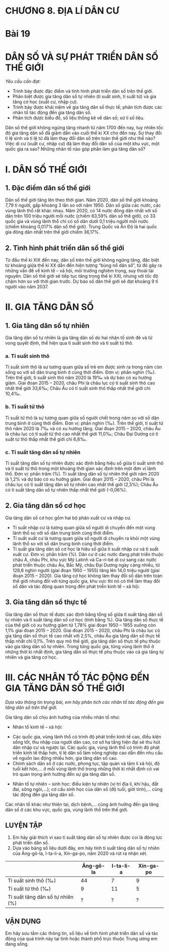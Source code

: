 # CHƯƠNG 8. ĐỊA LÍ DÂN CƯ

# Bài 19
# DÂN SỐ VÀ SỰ PHÁT TRIỂN DÂN SỐ THẾ GIỚI

*Yêu cầu cần đạt:*
- Trình bày được đặc điểm và tình hình phát triển dân số trên thế giới.
- Phân biệt được gia tăng dân số tự nhiên (tỉ suất sinh, tỉ suất tử) và gia tăng cơ học (xuất cư, nhập cư).
- Trình bày được khái niệm về gia tăng dân số thực tế; phân tích được các nhân tố tác động đến gia tăng dân số.
- Phân tích được biểu đồ, số liệu thống kê về dân số; xử lí số liệu.

Dân số thế giới không ngừng tăng nhanh từ năm 1700 đến nay, tuy nhiên tốc độ gia tăng dân số đã giảm dần vào cuối thế kỉ XX cho đến nay. Sự thay đổi tỉ lệ sinh và tỉ lệ tử đã làm thay đổi dân số trên toàn thế giới như thế nào? Việc di cư (xuất cư, nhập cư) đã làm thay đổi dân số của một khu vực, một quốc gia ra sao? Những nhân tố nào góp phần làm gia tăng dân số?

# I. DÂN SỐ THẾ GIỚI
## 1. Đặc điểm dân số thế giới

Dân số thế giới tăng lên theo thời gian. Năm 2020, dân số thế giới khoảng 7,79 tỉ người, gấp khoảng 3 lần so với năm 1950. Dân số giữa các nước, các vùng lãnh thổ rất khác nhau. Năm 2020, có 14 nước đông dân nhất với số dân trên 100 triệu người mỗi nước (chiếm 63,59% dân số thế giới), có 33 quốc gia và vùng lãnh thổ chỉ có số dân dưới 0,1 triệu người mỗi nước (chiếm khoảng 0,017% dân số thế giới). Trung Quốc và Ấn Độ là hai quốc gia đông dân nhất trên thế giới chiếm 36,17%.

## 2. Tình hình phát triển dân số thế giới

Từ đầu thế kỉ XIX đến nay, dân số trên thế giới không ngừng tăng, đặc biệt từ khoảng giữa thế kỉ XX dẫn đến hiện tượng “bùng nổ dân số”, từ đó gây ra những vấn đề về kinh tế – xã hội, môi trường nghiêm trọng, suy thoái tài nguyên. Dân số thế giới sẽ tiếp tục tăng trong thế kỉ XXI, nhưng với tốc độ chậm hơn so với thời gian trước. Dự báo số dân thế giới sẽ đạt khoảng 9 tỉ người vào năm 2037.

# II. GIA TĂNG DÂN SỐ
## 1. Gia tăng dân số tự nhiên

Gia tăng dân số tự nhiên là gia tăng dân số do hai nhân tố sinh đẻ và tử vong quyết định, thể hiện qua tỉ suất sinh thô và tỉ suất tử thô.
### a. Tỉ suất sinh thô

Tỉ suất sinh thô là sự tương quan giữa số trẻ em được sinh ra trong năm còn sống so với số dân trung bình ở cùng thời điểm. Đơn vị: phần nghìn (‰). Trên thế giới, tỉ suất sinh thô năm 2020 là 19‰ và dự báo có xu hướng giảm. Giai đoạn 2015 – 2020, châu Phi là châu lục có tỉ suất sinh thô cao nhất thế giới 33,6‰; Châu Âu có tỉ suất sinh thô thấp nhất thế giới chỉ 10,4‰.

### b. Tỉ suất tử thô

Tỉ suất tử thô là sự tương quan giữa số người chết trong năm so với số dân trung bình ở cùng thời điểm. Đơn vị: phần nghìn (‰). Trên thế giới, tỉ suất tử thô năm 2020 là 7‰ và có xu hướng tăng. Giai đoạn 2015 – 2020, châu Âu là châu lục có tỉ suất tử thô cao nhất thế giới 11,0‰; Châu Đại Dương có tỉ suất tử thô thấp nhất thế giới chỉ 6,8‰.

### c. Tỉ suất tăng dân số tự nhiên

Tỉ suất tăng dân số tự nhiên được xác định bằng hiệu số giữa tỉ suất sinh thô và tỉ suất tử thô trong một khoảng thời gian xác định trên một đơn vị lãnh thổ. Đơn vị: phần trăm (%). Tỉ suất tăng dân số tự nhiên thế giới năm 2020 là 1,2% và dự báo có xu hướng giảm. Giai đoạn 2015 – 2020, châu Phi là châu lục có tỉ suất tăng dân số tự nhiên cao nhất thế giới (2,5%); Châu Âu có tỉ suất tăng dân số tự nhiên thấp nhất thế giới (–0,06%).

## 2. Gia tăng dân số cơ học

Gia tăng dân số cơ học gồm hai bộ phân xuất cư và nhập cư.
- Tỉ suất nhập cư là tương quan giữa số người di chuyển đến một vùng lãnh thổ so với số dân trung bình cùng thời điểm.
- Tỉ suất xuất cư là tương quan giữa số người di chuyển ra khỏi một vùng lãnh thổ so với số dân trung bình cùng thời điểm.
- Tỉ suất gia tăng dân số cơ học là hiệu số giữa tỉ suất nhập cư và tỉ suất xuất cư. Đơn vị: phần trăm (%).
Dân cư ở các nước đang phát triển thuộc châu Á, châu Phi, khu vực Mỹ Latinh và Ca-ri-bê di cư sang các nước phát triển thuộc châu Âu, Bắc Mỹ, châu Đại Dương ngày càng nhiều, từ 128,6 nghìn người (giai đoạn 1950 – 1955) tăng lên 14,0 triệu người (giai đoạn 2015 – 2020). Gia tăng cơ học không làm thay đổi số dân trên toàn thế giới nhưng đối với từng quốc gia, khu vực thì nó có thể làm thay đổi số dân và tác động quan trọng đến phát triển kinh tế – xã hội.

## 3. Gia tăng dân số thực tế

Gia tăng dân số thực tế được xác định bằng tổng số giữa tỉ suất tăng dân số tự nhiên và tỉ suất tăng dân số cơ học (tính bằng %). Gia tăng dân số thực tế của thế giới có xu hướng giảm từ 1,78% giai đoạn 1950 – 1955 xuống còn 1,1% giai đoạn 2015 – 2020. Giai đoạn 2015 – 2020, châu Phi là châu lục có gia tăng dân số thực tế cao nhất với 2,5%, châu Âu gia tăng dân số thực tế thấp nhất chỉ 0,1%. Trên quy mô thế giới, gia tăng dân số thực tế phụ thuộc vào gia tăng dân số tự nhiên. Trong từng quốc gia, từng vùng lãnh thổ ở những thời kì nhất định, gia tăng dần số thực tế phụ thuộc vào cả gia tăng tự nhiên và gia tăng cơ học.

# III. CÁC NHÂN TỐ TÁC ĐỘNG ĐẾN GIA TĂNG DÂN SỐ THẾ GIỚI

*Dựa vào thông tin trong bài, em hãy phân tích các nhân tố tác động đến gia tăng dân số trên thế giới.*

Gia tăng dân số chịu ảnh hưởng của nhiều nhân tố như:
- Nhân tố kinh tế – xã hội:
+ Các quốc gia, vùng lãnh thổ có trình độ phát triển kinh tế cao, điều kiện sống tốt, thu nhập của người dân cao, cơ sở hạ tầng hiện đại sẽ thu hút dân nhập cư và ngược lại. Các quốc gia, vùng lãnh thổ có trình độ phát triển kinh tế thấp hơn, tỉ lệ dân số làm nông nghiệp cao dẫn đến nhu cầu về nguồn lao động nhiều hơn, gia tăng dân số cao.
+ Chính sách dân số ở các nước, phong tục, tập quán và tâm lí xã hội, độ tuổi kết hôn,... ở mỗi vùng lãnh thổ trong những thời kì nhất định có vai trò quan trọng ảnh hưởng đến sự gia tăng dân số.
- Nhân tố tự nhiên – sinh học: điều kiện tự nhiên (vị trí địa lí, khí hậu, đất đai, sông ngòi,...); cơ cấu sinh học của dân số (độ tuổi, giới tính),... cũng tác động đến gia tăng dân số.

Các nhân tố khác như thiên tai, dịch bệnh,... cũng ảnh hưởng đến gia tăng dân số ở các khu vực, quốc gia, vùng lãnh thổ trên thế giới.

## LUYỆN TẬP
1. Em hãy giải thích vì sao tỉ suất tăng dân số tự nhiên được coi là động lực phát triển dân số.
2. Dựa vào bảng số liệu dưới đây, em hãy tính tỉ suất tăng dân số tự nhiên của
Ăng-gô-la, I-ta-li-a, Xin-ga-po, năm 2020 và rút ra nhận xét.

|                     | Ăng-gô-la | I-ta-li-a | Xin-ga-po |
|---------------------|-----------|-----------|-----------|
| Tỉ suất sinh thô (‰) | 44        | 7         | 9         |
| Tỉ suất tử thô (‰)  | 9         | 11        | 5         |
| Tỉ suất tăng dân số tự nhiên (%) | ?         | ?         | ?         |

## VẬN DỤNG
Em hãy sưu tầm các thông tin, số liệu về tình hình phát triển dân số và tác động
của quá trình này tại tỉnh hoặc thành phố trực thuộc Trung ương em đang sống.
